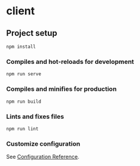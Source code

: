 # client

## Project setup

```node
npm install
```

### Compiles and hot-reloads for development

```node
npm run serve
```

### Compiles and minifies for production

```node
npm run build
```

### Lints and fixes files

```node
npm run lint
```

### Customize configuration

See [Configuration Reference](https://cli.vuejs.org/config/).
